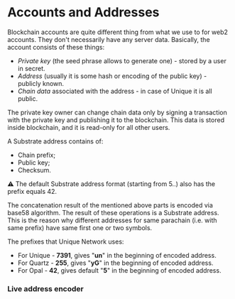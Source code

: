 # Accounts and Addresses

Blockchain accounts are quite different thing from what we use to for web2 accounts. They don't necessarily have any server data. Basically, the account consists of these things:
* _Private key_ (the seed phrase allows to generate one) - stored by a user in secret.
* _Address_ (usually it is some hash or encoding of the public key) - publicly known.
* _Chain data_ associated with the address - in case of Unique it is all public.

The private key owner can change chain data only by signing a transaction with the private key and publishing it to the blockchain.
This data is stored inside blockchain, and it is read-only for all other users.

A Substrate address contains of:
- Chain prefix;
- Public key;
- Checksum.

:warning: The default Substrate address format (starting from 5..) also has the prefix equals 42.

The concatenation result of the mentioned above parts is encoded via base58 algorithm. The result of these operations is a Substrate address.
This is the reason why different addresses for same parachain (i.e. with same prefix) have same first one or two symbols.

The prefixes that Unique Network uses:

- For Unique - **7391**, gives "**un**" in the beginning of encoded address.
- For Quartz - **255**, gives "**yG**" in the beginning of encoded address.
- For Opal - **42**, gives default "**5**" in the beginning of encoded address.

### Live address encoder
<br/>
<SubEthCoder/>


